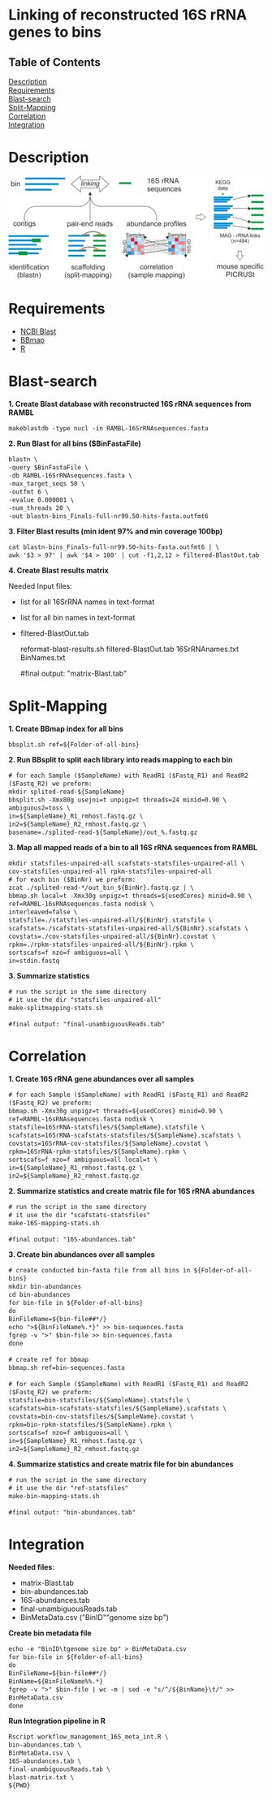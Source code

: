 # Linking of reconstructed 16S rRNA genes to bins

## Table of Contents  
[Description](#Description)  
[Requirements](#Requirements)  
[Blast-search](#Blast-search)  
[Split-Mapping](#Split-Mapping)  
[Correlation](#Correlation)  
[Integration](#Integration)  

# Description

![linking](linking.png)

# Requirements

* [NCBI Blast](http://ftp.ncbi.nlm.nih.gov/blast/executables/blast+/LATEST/)
* [BBmap](https://sourceforge.net/projects/bbmap/)
* [R](https://cran.r-project.org)

# Blast-search

**1. Create Blast database with reconstructed 16S rRNA sequences from RAMBL**

	makeblastdb -type nucl -in RAMBL-16SrRNAsequences.fasta

**2. Run Blast for all bins ($BinFastaFile)**

	blastn \
	-query $BinFastaFile \
	-db RAMBL-16SrRNAsequences.fasta \
	-max_target_seqs 50 \
	-outfmt 6 \
	-evalue 0.000001 \
	-num_threads 20 \
	-out blastn-bins_Finals-full-nr99.50-hits-fasta.outfmt6
	

**3. Filter Blast results (min ident 97% and min coverage 100bp)**

    cat blastn-bins_Finals-full-nr99.50-hits-fasta.outfmt6 | \
    awk '$3 > 97' | awk '$4 > 100' | cut -f1,2,12 > filtered-BlastOut.tab

**4. Create Blast results matrix**

Needed Input files:
* list for all 16SrRNA names in text-format
* list for all bin names in text-format
* filtered-BlastOut.tab


    reformat-blast-results.sh filtered-BlastOut.tab 16SrRNAnames.txt BinNames.txt
    
    #final output: "matrix-Blast.tab"

# Split-Mapping

**1. Create BBmap index for all bins**

	bbsplit.sh ref=${Folder-of-all-bins}

**2. Run BBsplit to split each library into reads mapping to each bin**

    # for each Sample ($SampleName) with ReadR1 ($Fastq_R1) and ReadR2 ($Fastq_R2) we preform:
	mkdir splited-read-${SampleName}
	bbsplit.sh -Xmx80g usejni=t unpigz=t threads=24 minid=0.90 \
	ambiguous2=toss \
	in=${SampleName}_R1_rmhost.fastq.gz \
	in2=${SampleName}_R2_rmhost.fastq.gz \
	basename=./splited-read-${SampleName}/out_%.fastq.gz

**3. Map all mapped reads of a bin to all 16S rRNA sequences from RAMBL**

    mkdir statsfiles-unpaired-all scafstats-statsfiles-unpaired-all \
	cov-statsfiles-unpaired-all rpkm-statsfiles-unpaired-all
	# for each bin ($BinNr) we preform:
	zcat ./splited-read-*/out_bin_${BinNr}.fastq.gz | \
	bbmap.sh local=t -Xmx30g unpigz=t threads=${usedCores} minid=0.90 \
	ref=RAMBL-16sRNAsequences.fasta nodisk \
	interleaved=false \
	statsfile=./statsfiles-unpaired-all/${BinNr}.statsfile \
	scafstats=./scafstats-statsfiles-unpaired-all/${BinNr}.scafstats \
	covstats=./cov-statsfiles-unpaired-all/${BinNr}.covstat \
	rpkm=./rpkm-statsfiles-unpaired-all/${BinNr}.rpkm \
	sortscafs=f nzo=f ambiguous=all \
	in=stdin.fastq

**3. Summarize statistics**

    # run the script in the same directory
	# it use the dir "statsfiles-unpaired-all"
    make-splitmapping-stats.sh
	
	#final output: "final-unambiguousReads.tab"

# Correlation

**1. Create 16S rRNA gene abundances over all samples**

    # for each Sample ($SampleName) with ReadR1 ($Fastq_R1) and ReadR2 ($Fastq_R2) we preform:
    bbmap.sh -Xmx30g unpigz=t threads=${usedCores} minid=0.90 \
    ref=RAMBL-16sRNAsequences.fasta nodisk \
    statsfile=16SrRNA-statsfiles/${SampleName}.statsfile \
    scafstats=16SrRNA-scafstats-statsfiles/${SampleName}.scafstats \
    covstats=16SrRNA-cov-statsfiles/${SampleName}.covstat \
    rpkm=16SrRNA-rpkm-statsfiles/${SampleName}.rpkm \
    sortscafs=f nzo=f ambiguous=all local=t \
	in=${SampleName}_R1_rmhost.fastq.gz \
	in2=${SampleName}_R2_rmhost.fastq.gz

**2. Summarize statistics and create matrix file for 16S rRNA abundances**

    # run the script in the same directory
	# it use the dir "scafstats-statsfiles"
	make-16S-mapping-stats.sh
	
	#final output: "16S-abundances.tab"

**3. Create bin abundances over all samples**

    # create conducted bin-fasta file from all bins in ${Folder-of-all-bins}
	mkdir bin-abundances
	cd bin-abundances
	for bin-file in ${Folder-of-all-bins}
	do
	BinFileName=${bin-file##*/}
	echo ">${BinFileName%.*}" >> bin-sequences.fasta
	fgrep -v ">" $bin-file >> bin-sequences.fasta
	done
	
	# create ref for bbmap
	bbmap.sh ref=bin-sequences.fasta
	
	# for each Sample ($SampleName) with ReadR1 ($Fastq_R1) and ReadR2 ($Fastq_R2) we preform:
	statsfile=bin-statsfiles/${SampleName}.statsfile \
    scafstats=bin-scafstats-statsfiles/${SampleName}.scafstats \
    covstats=bin-cov-statsfiles/${SampleName}.covstat \
    rpkm=bin-rpkm-statsfiles/${SampleName}.rpkm \
    sortscafs=f nzo=f ambiguous=all \
	in=${SampleName}_R1_rmhost.fastq.gz \
	in2=${SampleName}_R2_rmhost.fastq.gz


**4. Summarize statistics and create matrix file for bin abundances**

    # run the script in the same directory
	# it use the dir "ref-statsfiles"
    make-bin-mapping-stats.sh
	
	#final output: "bin-abundances.tab"


# Integration

**Needed files:**

* matrix-Blast.tab
* bin-abundances.tab
* 16S-abundances.tab
* final-unambiguousReads.tab
* BinMetaData.csv ("BinID"<tab>"genome size bp")

**Create bin metadata file**


    echo -e "BinID\tgenome size bp" > BinMetaData.csv
	for bin-file in ${Folder-of-all-bins}
	do
	BinFileName=${bin-file##*/}
	BinName=${BinFileName%%.*}
	fgrep -v ">" $bin-file | wc -m | sed -e "s/^/${BinName}\t/" >> BinMetaData.csv
	done


**Run Integration pipeline in R**


    Rscript workflow_management_16S_meta_int.R \
    bin-abundances.tab \
    BinMetaData.csv \
    16S-abundances.tab \
	final-unambiguousReads.tab \
    blast-matrix.txt \
    ${PWD}

